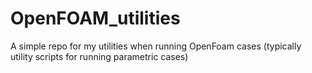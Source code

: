# OpenFOAM_utilities
A simple repo for my utilities when running OpenFoam cases (typically utility scripts for running parametric cases)
